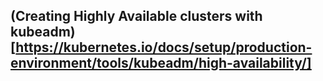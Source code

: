 ## (Creating Highly Available clusters with kubeadm)[https://kubernetes.io/docs/setup/production-environment/tools/kubeadm/high-availability/]